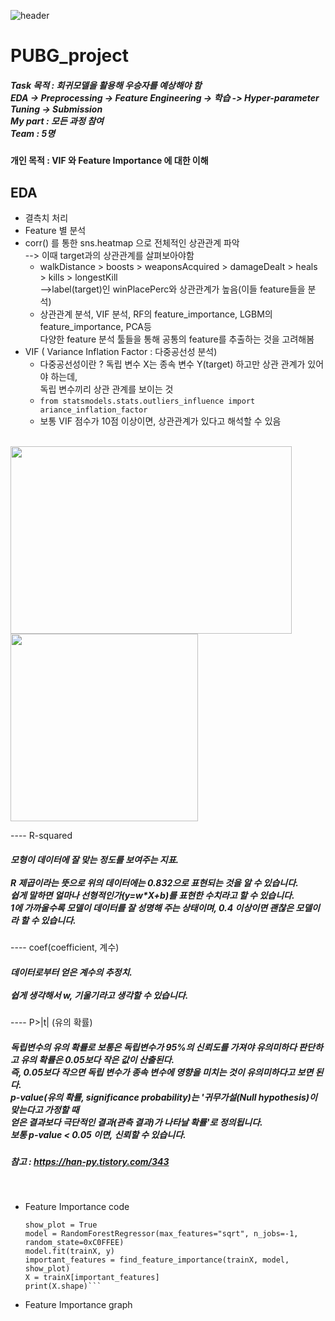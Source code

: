 ![header](https://capsule-render.vercel.app/api?type=waving&color=auto&height=200&text=Welcome!%20&fontSize=60&fontAlignY=40&desc=I'm%20joonho)


# PUBG_project

##### Task 목적 : 회귀모델을 활용해 우승자를 예상해야 함 <br/> EDA -> Preprocessing -> Feature Engineering -> 학습 -> Hyper-parameter Tuning -> Submission <br/>My part : 모든 과정 참여 <br/>Team : 5명

#### 개인 목적 : VIF 와 Feature Importance 에 대한 이해

## EDA
  * 결측치 처리 
  * Feature 별 분석
  * corr() 를 통한 sns.heatmap 으로 전체적인 상관관계 파악 <br/>--> 이때 target과의 상관관계를 살펴보아야함
    * walkDistance > boosts > weaponsAcquired > damageDealt > heals > kills > longestKill <br/>-->label(target)인 winPlacePerc와 상관관계가 높음(이들 feature들을 분석)
    * 상관관계 분석, VIF 분석, RF의 feature_importance, LGBM의 feature_importance, PCA등 <br/>다양한 feature 분석 툴들을 통해 공통의 feature를 추출하는 것을 고려해봄
  * VIF ( Variance Inflation Factor : 다중공선성 분석)
    * 다중공선성이란 ? 독립 변수 X는 종속 변수 Y(target) 하고만 상관 관계가 있어야 하는데,<br/> 독립 변수끼리 상관 관계를 보이는 것
    * ```from statsmodels.stats.outliers_influence import ariance_inflation_factor```
    * 보통 VIF 점수가 10점 이상이면, 상관관계가 있다고 해석할 수 있음
    <br/>
 
<img src="https://user-images.githubusercontent.com/103080228/201831212-92e6c7a1-986c-4ccc-a11e-7acf9fe5cf94.png"  width="450" height="300"> <img src="https://user-images.githubusercontent.com/103080228/201832677-1e32944f-8500-46cd-86d0-789ea2a4d0d5.png"  width="300" height="300">
<br/>


---- R-squared

##### 모형이 데이터에 잘 맞는 정도를 보여주는 지표.<br/><br/> R 제곱이라는 뜻으로 위의 데이터에는 0.832으로 표현되는 것을 알 수 있습니다. <br/>쉽게 말하면 얼마나 선형적인가(y=w*X+b)를 표현한 수치라고 할 수 있습니다. <br/>1에 가까울수록 모델이 데이터를 잘 성명해 주는 상태이며, 0.4 이상이면 괜찮은 모델이라 할 수 있습니다.


---- coef(coefficient, 계수)

##### 데이터로부터 얻은 계수의 추정치. <br/><br/> 쉽게 생각해서 w, 기울기라고 생각할 수 있습니다.<br/>

---- P>|t| (유의 확률)

##### 독립변수의 유의 확률로 보통은 독립변수가 95%의 신뢰도를 가져야 유의미하다 판단하고 유의 확률은 0.05보다 작은 값이 산출된다. <br/>즉, 0.05보다 작으면 독립 변수가 종속 변수에 영향을 미치는 것이 유의미하다고 보면 된다.<br/>p-value(유의 확률, significance probability)는 '귀무가설(Null hypothesis)이 맞는다고 가정할 때 <br/>얻은 결과보다 극단적인 결과(관측 결과)가 나타날 확률'로 정의됩니다. <br/>보통 p-value < 0.05 이면, 신뢰할 수 있습니다.
##### 참고 : https://han-py.tistory.com/343
<br/>

  * Feature Importance code
    ```
    show_plot = True
    model = RandomForestRegressor(max_features="sqrt", n_jobs=-1, random_state=0xC0FFEE)
    model.fit(trainX, y)
    important_features = find_feature_importance(trainX, model, show_plot)
    X = trainX[important_features]
    print(X.shape)```
    
   * Feature Importance graph
